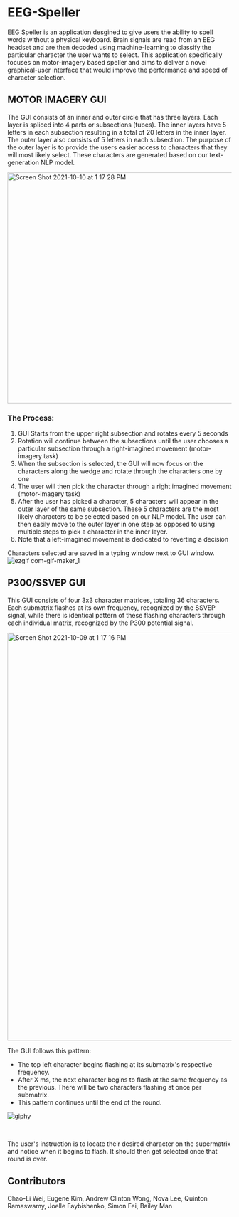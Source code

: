 # EEG-Speller
EEG Speller is an application desgined to give users the ability to spell words without a physical keyboard. Brain signals are read from an EEG headset and are then decoded using machine-learning to classify the particular character the user wants to select. This application specifically focuses on motor-imagery based speller and aims to deliver a novel graphical-user interface that would improve the performance and speed of character selection.

## MOTOR IMAGERY GUI
The GUI consists of an inner and outer circle that has three layers. Each layer is spliced into 4 parts or subsections (tubes). The inner layers have 5 letters in each subsection resulting in a total of 20 letters in the inner layer. The outer layer also consists of 5 letters in each subsection. The purpose of the outer layer is to provide the users easier access to characters that they will most likely select. These characters are generated based on our text-generation NLP model.

<img width="519" alt="Screen Shot 2021-10-10 at 1 17 28 PM" src="https://user-images.githubusercontent.com/45252772/136711826-1f7b6ee9-eb60-4ba5-8760-f06b840c8c1d.png">


### The Process: 
1. GUI Starts from the upper right subsection and rotates every 5 seconds
2. Rotation will continue between the subsections until the user chooses a particular subsection through a right-imagined movement (motor-imagery task)
3. When the subsection is selected, the GUI will now focus on the characters along the wedge and rotate through the characters one by one
4. The user will then pick the character through a right imagined movement (motor-imagery task)
5. After the user has picked a character, 5 characters will appear in the outer layer of the same subsection. These 5 characters are the most likely characters to be selected based on our NLP model. The user can then easily move to the outer layer in one step as opposed to using multiple steps to pick a character in the inner layer. 
6. Note that a left-imagined movement is dedicated to reverting a decision

Characters selected are saved in a typing window next to GUI window.<br>
![ezgif com-gif-maker_1](https://user-images.githubusercontent.com/74154666/136670650-fa3f735b-c464-49ea-907b-90c69bea6d10.gif)<br>

## P300/SSVEP GUI
This GUI consists of four 3x3 character matrices, totaling 36 characters. Each submatrix flashes at its own frequency, recognized by the SSVEP signal, while there is identical pattern of these flashing characters through each individual matrix, recognized by the P300 potential signal. <br>

<img width="917" alt="Screen Shot 2021-10-09 at 1 17 16 PM" src="https://user-images.githubusercontent.com/74033651/136673378-5f853c3b-7234-41dd-b59f-691dc6193706.png">
<br>

The GUI follows this pattern: 
* The top left character begins flashing at its submatrix's respective frequency.
* After X ms, the next character begins to flash at the same frequency as the previous. There will be two characters flashing at once per submatrix.
* This pattern continues until the end of the round. <br>

![giphy](https://user-images.githubusercontent.com/74033651/136673422-3af96b30-8204-42db-b86b-e05a9b72ac05.gif)

<br>

The user's instruction is to locate their desired character on the supermatrix and notice when it begins to flash. It should then get selected once that round is over. 

## Contributors
Chao-Li Wei, Eugene Kim, Andrew Clinton Wong, Nova Lee, Quinton Ramaswamy, Joelle Faybishenko, Simon Fei, Bailey Man
